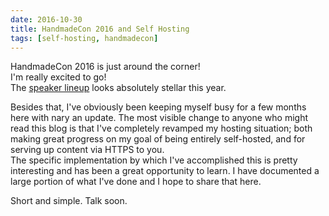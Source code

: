 ```yaml
---
date: 2016-10-30
title: HandmadeCon 2016 and Self Hosting
tags: [self-hosting, handmadecon]
---
```

HandmadeCon 2016 is just around the corner!<br/>
I'm really excited to go!<br/>
The [speaker lineup](https://mollyrocket.com/news_0046.html) looks absolutely stellar this year.
<p/>
Besides that, I've obviously been keeping myself busy for a few months here with nary an update.  The most visible change to anyone who might read this blog is that I've completely revamped my hosting situation; both making great progress on my goal of being entirely self-hosted, and for serving up content via HTTPS to you.<br/>
The specific implementation by which I've accomplished this is pretty interesting and has been a great opportunity to learn. I have documented a large portion of what I've done and I hope to share that here.
<p />
Short and simple. Talk soon.